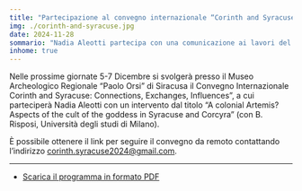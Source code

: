 ```yaml
---
title: "Partecipazione al convegno internazionale “Corinth and Syracuse: Connections, Exchanges, Influences”"
img: ./corinth-and-syracuse.jpg
date: 2024-11-28
sommario: "Nadia Aleotti partecipa con una comunicazione ai lavori del convegno internazionale “Corinth and Syracuse: Connections, Exchanges, Influences” il 5-7 dicembre 2024"
inhome: true
---
```


Nelle prossime giornate 5-7 Dicembre si svolgerà presso il Museo Archeologico Regionale “Paolo Orsi” di Siracusa il Convegno Internazionale Corinth and Syracuse: Connections, Exchanges, Influences”, a cui parteciperà Nadia Aleotti con un intervento dal titolo “A colonial Artemis? Aspects of the cult of the goddess in Syracuse and Corcyra” (con B. Risposi, Università degli studi di Milano). 

È possibile ottenere il link per seguire il convegno da remoto contattando l’indirizzo  [corinth.syracuse2024@gmail.com](mailto:corinth.syracuse2024@gmail.com).


---

- [Scarica il programma in formato PDF](./Corinth-and-Syracuse-programme.pdf)